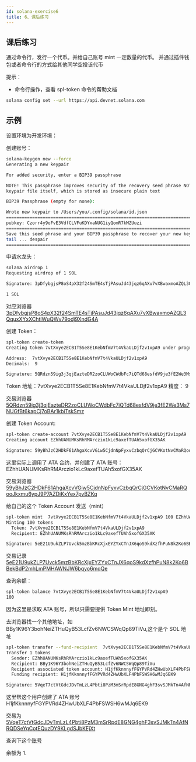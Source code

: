 ```yaml
---
id: solana-exercise6
title: 6、课后练习
---
```


## 课后练习

通过命令行，发行一个代币。并给自己账号 mint 一定数量的代币。 并通过插件钱包或者命令行的方式给其他同学空投该代币

提示：

-   命令行操作，查看 spl-token 命令的帮助文档

```bash
solana config set --url https://api.devnet.solana.com
```

## 示例

设置环境为开发环境：

创建账号：

```bash
solana-keygen new --force
Generating a new keypair

For added security, enter a BIP39 passphrase

NOTE! This passphrase improves security of the recovery seed phrase NOT the
keypair file itself, which is stored as insecure plain text

BIP39 Passphrase (empty for none):

Wrote new keypair to /Users/you/.config/solana/id.json
===========================================================================
pubkey: Czorr4y9oFvE3VdfCLVFuKDYxaNUG1iyQomR7kMZUuzi
===========================================================================
Save this seed phrase and your BIP39 passphrase to recover your new keypair:
tail ... despair
===========================================================================
```

申请水龙头：

```bash
solana airdrop 1
Requesting airdrop of 1 SOL

Signature: 3pDfybgjsP8oS4pX32f24SmTE4sTjPAsuJd43jqz6qAXu7vXBwaxmoAZQL3QquxXYxXChtiWuQWv79odj9XndG4A

1 SOL
```

对应浏览器 [3pDfybgjsP8oS4pX32f24SmTE4sTjPAsuJd43jqz6qAXu7vXBwaxmoAZQL3QquxXYxXChtiWuQWv79odj9XndG4A](https://solscan.io/tx/3pDfybgjsP8oS4pX32f24SmTE4sTjPAsuJd43jqz6qAXu7vXBwaxmoAZQL3QquxXYxXChtiWuQWv79odj9XndG4A?cluster=devnet)

创建 Token：

```bash
spl-token create-token
Creating token 7vtXvye2ECB1T5Se8E1KebNfmV7t4VkaULDjf2v1xpA9 under program TokenkegQfeZyiNwAJbNbGKPFXCWuBvf9Ss623VQ5DA

Address:  7vtXvye2ECB1T5Se8E1KebNfmV7t4VkaULDjf2v1xpA9
Decimals:  9

Signature: 5QRdzn59ig3j3qjEazteDR2zoCLUWoCWdbFc7iQTd68esfdV9je3fE2We3Ms7NUGfBt6kapCj7oBAr1kbiTskSmz
```

Token 地址：7vtXvye2ECB1T5Se8E1KebNfmV7t4VkaULDjf2v1xpA9 精度： 9

交易浏览器 [5QRdzn59ig3j3qjEazteDR2zoCLUWoCWdbFc7iQTd68esfdV9je3fE2We3Ms7NUGfBt6kapCj7oBAr1kbiTskSmz](https://solscan.io/tx/5QRdzn59ig3j3qjEazteDR2zoCLUWoCWdbFc7iQTd68esfdV9je3fE2We3Ms7NUGfBt6kapCj7oBAr1kbiTskSmz?cluster=devnet)

创建 Token Account:

```bash
spl-token create-account 7vtXvye2ECB1T5Se8E1KebNfmV7t4VkaULDjf2v1xpA9
Creating account EZhhUANUMKsRhRMArczio1kLc9axefTUAh5xofGX35AK

Signature: 59yBhJzC2HDkF61AhgaXcvVGiw5CjdnNpFyxvCzbqQrCjGCVKotNvCMaRQooJkxmu6ypJ9P7AZDiKxYex7pvBZKq
```

这里实际上调用了 ATA 合约，并创建了 ATA 账号：EZhhUANUMKsRhRMArczio1kLc9axefTUAh5xofGX35AK

交易浏览器 [59yBhJzC2HDkF61AhgaXcvVGiw5CjdnNpFyxvCzbqQrCjGCVKotNvCMaRQooJkxmu6ypJ9P7AZDiKxYex7pvBZKq](https://solscan.io/tx/59yBhJzC2HDkF61AhgaXcvVGiw5CjdnNpFyxvCzbqQrCjGCVKotNvCMaRQooJkxmu6ypJ9P7AZDiKxYex7pvBZKq?cluster=devnet)

给自己的这个 Token Account 发送（mint）

```bash
spl-token mint  7vtXvye2ECB1T5Se8E1KebNfmV7t4VkaULDjf2v1xpA9 100 EZhhUANUMKsRhRMArczio1kLc9axefTUAh5xofGX35AK
Minting 100 tokens
  Token: 7vtXvye2ECB1T5Se8E1KebNfmV7t4VkaULDjf2v1xpA9
  Recipient: EZhhUANUMKsRhRMArczio1kLc9axefTUAh5xofGX35AK

Signature: 5eE21U9ukZLP7Uvck5mzBbKRcXjxEYZYxCTnJX6qoS9kdXzfhPuN8k2Ko6BBekBdP2mhLmPMHAWNJW6bqyo6mqQe
```

交易记录 [5eE21U9ukZLP7Uvck5mzBbKRcXjxEYZYxCTnJX6qoS9kdXzfhPuN8k2Ko6BBekBdP2mhLmPMHAWNJW6bqyo6mqQe](https://solscan.io/tx/5eE21U9ukZLP7Uvck5mzBbKRcXjxEYZYxCTnJX6qoS9kdXzfhPuN8k2Ko6BBekBdP2mhLmPMHAWNJW6bqyo6mqQe?cluster=devnet)

查询余额：

```bash
spl-token balance 7vtXvye2ECB1T5Se8E1KebNfmV7t4VkaULDjf2v1xpA9
100
```

因为这里是求取 ATA 账号，所以只需要提供 Token Mint 地址即刻。

去浏览器找一个其他地址，如 BBy1K96Y3bohNeiZTHuQyB53LcfZv6NWCSWqQp89TiVu,这个是个 SOL 地址

```bash
spl-token transfer --fund-recipient  7vtXvye2ECB1T5Se8E1KebNfmV7t4VkaULDjf2v1xpA9 1 BBy1K96Y3bohNeiZTHuQyB53LcfZv6NWCSWqQp89TiVu
Transfer 1 tokens
  Sender: EZhhUANUMKsRhRMArczio1kLc9axefTUAh5xofGX35AK
  Recipient: BBy1K96Y3bohNeiZTHuQyB53LcfZv6NWCSWqQp89TiVu
  Recipient associated token account: H1jfKknnnyfFGYPVRd4ZHwUbXLF4PbFSWSH6wMJq6EK9
  Funding recipient: H1jfKknnnyfFGYPVRd4ZHwUbXLF4PbFSWSH6wMJq6EK9

Signature: 5VqeT7ctVtGdcJDvTmLzL4Pbti8PzM3mSrRpdE8GNG4ghF3svSJMkTn4AfNRQDSeYqCotEQuzDY9KLgdSJbKEjXt
```

这里帮这个用户创建了 ATA 账号 H1jfKknnnyfFGYPVRd4ZHwUbXLF4PbFSWSH6wMJq6EK9

交易为 [5VqeT7ctVtGdcJDvTmLzL4Pbti8PzM3mSrRpdE8GNG4ghF3svSJMkTn4AfNRQDSeYqCotEQuzDY9KLgdSJbKEjXt](https://solscan.io/tx/5VqeT7ctVtGdcJDvTmLzL4Pbti8PzM3mSrRpdE8GNG4ghF3svSJMkTn4AfNRQDSeYqCotEQuzDY9KLgdSJbKEjXt?cluster=devnet)

查询下这个[账号](https://solscan.io/account/H1jfKknnnyfFGYPVRd4ZHwUbXLF4PbFSWSH6wMJq6EK9?cluster=devnet)

余额为 1.
